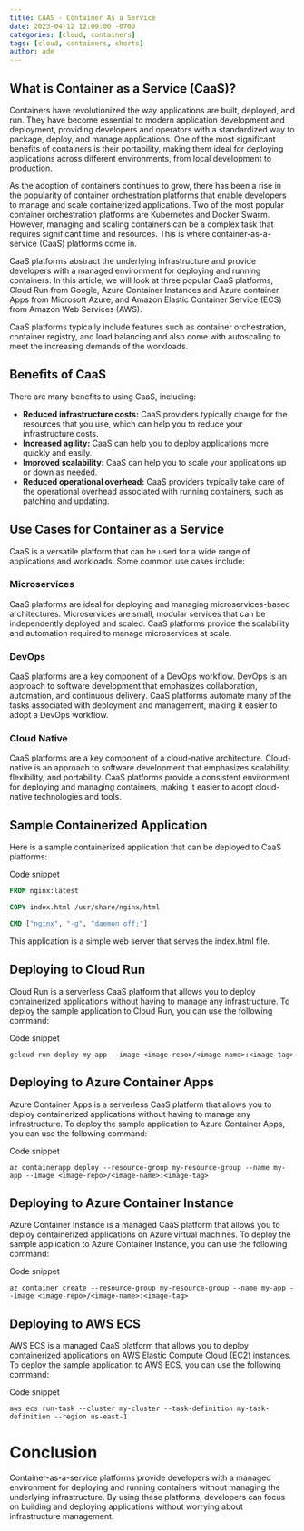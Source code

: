 ```yaml
---
title: CAAS - Container As a Service
date: 2023-04-12 12:00:00 -0700
categories: [cloud, containers]
tags: [cloud, containers, shorts]
author: ade
---
```


## What is Container as a Service (CaaS)?

Containers have revolutionized the way applications are built, deployed, and run. They have become essential to modern application development and deployment, providing developers and operators with a standardized way to package, deploy, and manage applications. One of the most significant benefits of containers is their portability, making them ideal for deploying applications across different environments, from local development to production.

As the adoption of containers continues to grow, there has been a rise in the popularity of container orchestration platforms that enable developers to manage and scale containerized applications. Two of the most popular container orchestration platforms are Kubernetes and Docker Swarm. However, managing and scaling containers can be a complex task that requires significant time and resources. This is where container-as-a-service (CaaS) platforms come in.

CaaS platforms abstract the underlying infrastructure and provide developers with a managed environment for deploying and running containers. In this article, we will look at three popular CaaS platforms, Cloud Run from Google, Azure Container Instances and Azure container Apps from Microsoft Azure, and Amazon Elastic Container Service (ECS) from Amazon Web Services (AWS).

CaaS platforms typically include features such as container orchestration, container registry, and load balancing and also come with autoscaling to meet the increasing demands of the workloads.

## Benefits of CaaS

There are many benefits to using CaaS, including:

- **Reduced infrastructure costs:** CaaS providers typically charge for the resources that you use, which can help you to reduce your infrastructure costs.
- **Increased agility:** CaaS can help you to deploy applications more quickly and easily.
- **Improved scalability:** CaaS can help you to scale your applications up or down as needed.
- **Reduced operational overhead:** CaaS providers typically take care of the operational overhead associated with running containers, such as patching and updating.

## Use Cases for Container as a Service

CaaS is a versatile platform that can be used for a wide range of applications and workloads. Some common use cases include:

### Microservices

CaaS platforms are ideal for deploying and managing microservices-based architectures. Microservices are small, modular services that can be independently deployed and scaled. CaaS platforms provide the scalability and automation required to manage microservices at scale.

### DevOps

CaaS platforms are a key component of a DevOps workflow. DevOps is an approach to software development that emphasizes collaboration, automation, and continuous delivery. CaaS platforms automate many of the tasks associated with deployment and management, making it easier to adopt a DevOps workflow.

### Cloud Native

CaaS platforms are a key component of a cloud-native architecture. Cloud-native is an approach to software development that emphasizes scalability, flexibility, and portability. CaaS platforms provide a consistent environment for deploying and managing containers, making it easier to adopt cloud-native technologies and tools.

## Sample Containerized Application

Here is a sample containerized application that can be deployed to CaaS platforms:

Code snippet

```Dockerfile
FROM nginx:latest

COPY index.html /usr/share/nginx/html

CMD ["nginx", "-g", "daemon off;"]
```

This application is a simple web server that serves the index.html file.

## Deploying to Cloud Run

Cloud Run is a serverless CaaS platform that allows you to deploy containerized applications without having to manage any infrastructure. To deploy the sample application to Cloud Run, you can use the following command:

Code snippet

```shell
gcloud run deploy my-app --image <image-repo>/<image-name>:<image-tag>
```

## Deploying to Azure Container Apps

Azure Container Apps is a serverless CaaS platform that allows you to deploy containerized applications without having to manage any infrastructure. To deploy the sample application to Azure Container Apps, you can use the following command:

Code snippet

```shell
az containerapp deploy --resource-group my-resource-group --name my-app --image <image-repo>/<image-name>:<image-tag>
```

## Deploying to Azure Container Instance

Azure Container Instance is a managed CaaS platform that allows you to deploy containerized applications on Azure virtual machines. To deploy the sample application to Azure Container Instance, you can use the following command:

Code snippet

```shell
az container create --resource-group my-resource-group --name my-app --image <image-repo>/<image-name>:<image-tag>
```

## Deploying to AWS ECS

AWS ECS is a managed CaaS platform that allows you to deploy containerized applications on AWS Elastic Compute Cloud (EC2) instances. To deploy the sample application to AWS ECS, you can use the following command:

Code snippet

```shell
aws ecs run-task --cluster my-cluster --task-definition my-task-definition --region us-east-1
```

# Conclusion

Container-as-a-service platforms provide developers with a managed environment for deploying and running containers without managing the underlying infrastructure. By using these platforms, developers can focus on building and deploying applications without worrying about infrastructure management.

